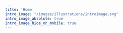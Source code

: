 ```yaml
---
title: 'Home'
intro_image: "/images/illustrations/introimage.svg"
intro_image_absolute: true
intro_image_hide_on_mobile: true
---
```



